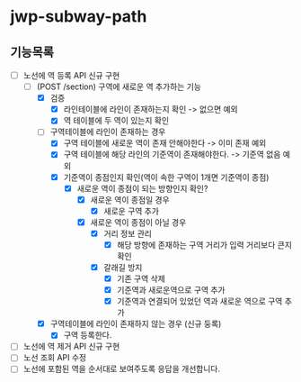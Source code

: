 # jwp-subway-path

## 기능목록

- [ ] 노선에 역 등록 API 신규 구현
    - [ ] (POST /section) 구역에 새로운 역 추가하는 기능
        - [x] 검증
            - [x] 라인테이블에 라인이 존재하는지 확인 -> 없으면 예외
            - [x] 역 테이블에 두 역이 있는지 확인
        - [ ] 구역테이블에 라인이 존재하는 경우
            - [x] 구역 테이블에 새로운 역이 존재 안해야한다 -> 이미 존재 예외
            - [x] 구역 테이블에 해당 라인의 기준역이 존재해야한다. -> 기준역 없음 예외
            - [x] 기준역이 종점인지 확인(역이 속한 구역이 1개면 기준역이 종점)
                - [x] 새로운 역이 종점이 되는 방향인지 확인?
                    - [x] 새로운 역이 종점일 경우
                        - [x] 새로운 구역 추가
                    - [x] 새로운 역이 종점이 아닐 경우
                        - [x] 거리 정보 관리
                            - [x] 해당 방향에 존재하는 구역 거리가 입력 거리보다 큰지 확인
                        - [x] 갈래길 방지
                            - [x] 기존 구역 삭제
                            - [x] 기준역과 새로운역으로 구역 추가
                            - [x] 기준역과 연결되어 있었던 역과 새로운 역으로 구역 추가
        - [x] 구역테이블에 라인이 존재하지 않는 경우 (신규 둥록)
            - [x] 구역 등록한다.

- [ ] 노선에 역 제거 API 신규 구현
- [ ] 노선 조회 API 수정
- [ ] 노선에 포함된 역을 순서대로 보여주도록 응답을 개선합니다.